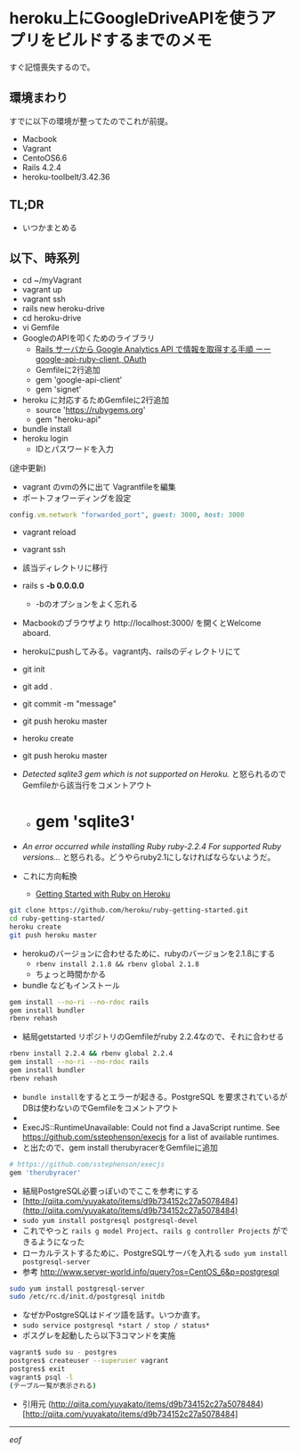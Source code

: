 # heroku上にGoogleDriveAPIを使うアプリをビルドするまでのメモ
すぐ記憶喪失するので。

## 環境まわり
すでに以下の環境が整ってたのでこれが前提。
- Macbook
- Vagrant
- CentoOS6.6
- Rails 4.2.4
- heroku-toolbelt/3.42.36

## TL;DR
- いつかまとめる


## 以下、時系列
- cd ~/myVagrant
- vagrant up
- vagrant ssh
- rails new heroku-drive
- cd heroku-drive
- vi Gemfile
- GoogleのAPIを叩くためのライブラリ
  - [Rails サーバから Google Analytics API で情報を取得する手順 ーー google-api-ruby-client, OAuth](http://bekkou68.hatenablog.com/entry/2014/08/20/222032)
  - Gemfileに2行追加
  - gem 'google-api-client'
  - gem 'signet'
- heroku に対応するためGemfileに2行追加
  - source 'https://rubygems.org'
  - gem "heroku-api"
- bundle install
- heroku login
  - IDとパスワードを入力

(途中更新)

- vagrant のvmの外に出て Vagrantfileを編集
- ポートフォワーディングを設定
```rb
config.vm.network "forwarded_port", guest: 3000, host: 3000
```
- vagrant reload
- vagrant ssh
- 該当ディレクトリに移行
- rails s **-b 0.0.0.0**
  - -bのオプションをよく忘れる
- Macbookのブラウザより http://localhost:3000/ を開くとWelcome aboard.

- herokuにpushしてみる。vagrant内、railsのディレクトリにて
- git init
- git add .
- git commit -m "message"
- git push heroku master
- heroku create
- git push heroku master
- *Detected sqlite3 gem which is not supported on Heroku.* と怒られるのでGemfileから該当行をコメントアウト
  - # gem 'sqlite3'
- *An error occurred while installing Ruby ruby-2.2.4  For supported Ruby versions...* と怒られる。どうやらruby2.1にしなければならないようだ。

- これに方向転換
  - [Getting Started with Ruby on Heroku](https://devcenter.heroku.com/articles/getting-started-with-ruby)
```sh
git clone https://github.com/heroku/ruby-getting-started.git
cd ruby-getting-started/
heroku create
git push heroku master
```

- herokuのバージョンに合わせるために、rubyのバージョンを2.1.8にする
  - `rbenv install 2.1.8 && rbenv global 2.1.8 `
  - ちょっと時間かかる
- bundle などもインストール
```sh
gem install --no-ri --no-rdoc rails
gem install bundler
rbenv rehash
```

- 結局getstarted リポジトリのGemfileがruby 2.2.4なので、それに合わせる
```sh
rbenv install 2.2.4 && rbenv global 2.2.4
gem install --no-ri --no-rdoc rails
gem install bundler
rbenv rehash
```
- `bundle install`をするとエラーが起きる。PostgreSQL を要求されているがDBは使わないのでGemfileをコメントアウト
- 
- ExecJS::RuntimeUnavailable: Could not find a JavaScript runtime. See https://github.com/sstephenson/execjs for a list of available runtimes.
- と出たので、gem install therubyracerをGemfileに追加
```sh
# https://github.com/sstephenson/execjs
gem 'therubyracer'
```
- 結局PostgreSQL必要っぽいのでここを参考にする
- [http://qiita.com/yuyakato/items/d9b734152c27a5078484](http://qiita.com/yuyakato/items/d9b734152c27a5078484)
- `sudo yum install postgresql postgresql-devel`
- これでやっと `rails g model Project`、`rails g controller Projects` ができるようになった
- ローカルテストするために、PostgreSQLサーバを入れる `sudo yum install postgresql-server  `
- 参考 http://www.server-world.info/query?os=CentOS_6&p=postgresql
```sh
sudo yum install postgresql-server
sudo /etc/rc.d/init.d/postgresql initdb
```
- なぜかPostgreSQLはドイツ語を話す。いつか直す。
- `sudo service postgresql *start / stop / status*`
- ポスグレを起動したら以下3コマンドを実施
```sh
vagrant$ sudo su - postgres
postgres$ createuser --superuser vagrant
postgres$ exit
vagrant$ psql -l
(テーブル一覧が表示される)
```
- 引用元 (http://qiita.com/yuyakato/items/d9b734152c27a5078484)[http://qiita.com/yuyakato/items/d9b734152c27a5078484]
  
----

_eof_

